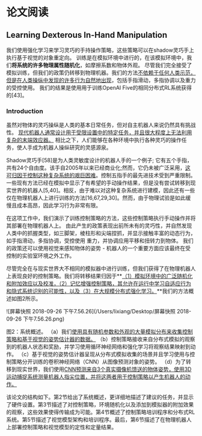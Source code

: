 # 论文阅读
## Learning Dexterous In-Hand Manipulation

我们使用强化学习来学习灵巧的手持操作策略，这些策略可以在shadow灵巧手上执行基于视觉的对象重定向。 训练是在模拟环境中进行的，在该模拟环境中，我们**将系统的许多物理属性随机化**，如摩擦系数和物体外观。 尽管我们完全接受了模拟训练，但我们的政策仍转移到物理机器。我们的方法<u>不依赖于任何人类示范，但是在人类操纵中发现的许多行为自然地出现</u>，包括手指滑动，多指协调以及重力的受控使用。 我们的结果是使用用于训练OpenAI Five的相同分布式RL系统获得的[43]。

### Introduction

虽然对物体的灵巧操纵是人类的基本日常任务，但对自主机器人来说仍然具有挑战性。 <u>现代机器人通常设计用于受限设置中的特定任务，并且很大程度上无法利用复杂的末端效应器。</u> 相比之下，人们能够在各种环境中执行各种灵巧的操作任务，使人手成为机器人操纵研究的灵感源泉。

Shadow灵巧手[58]是为人类灵敏度设计的机器人手的一个例子; 它有五个手指，共有24个自由度。该手自2005年以来已经商业化;然而，它仍未被广泛采用，<u>这可归因于控制这种复杂系统的艰巨困难</u>。控制五指手的最先进技术受到严重限制。一些现有方法已经在模拟中显示了有希望的手动操作结果，但是没有尝试转移到现实世界的机器人[5,40]。相反，由于难以对这种复杂系统进行建模，因此还有一些仅在物理机器人上进行训练的方法[16,67,29,30]。然而，由于物理试验是如此缓慢且成本高昂，因此学习行为非常有限。

在这项工作中，我们演示了训练控制策略的方法，这些控制策略执行手动操作并将其部署在物理机器人上。 由此产生的政策表现出前所未有的灵巧性，并自然发现人类中的抓握类型，如三脚架，棱柱形和尖端捏抓，并显示接触丰富的动态行为，如手指滑动，多指协调，受控使用 重力，并协调应用平移和扭转力到物体。 我们的政策还可以使用视觉来感知物体的姿势 - 机器人的一个重要方面应该最终在受控制的实验室环境之外工作。

尽管完全在与现实世界大不相同的模拟器中进行训练，但我们获得了在物理机器人上表现良好的控制策略。我们将转移结果归因于**<u>（1）模拟环境中的广泛随机化和附加效应以及校准，（2）记忆增强控制策略，其允许在运行中学习自适应行为和隐式系统识别的可能性，以及（3）在大规模分布式强化学习。</u>**我们的方法概述如图2所示。

![屏幕快照 2018-09-26 下午7.56.26](/Users/lixiang/Desktop/屏幕快照 2018-09-26 下午7.56.26.png)

图2：系统概述。 （a）我们<u>使用具有随机参数和外观的大量模拟分布来收集控制策略和基于视觉的姿势估计器的数据。</u> （b）控制策略接收来自分布式模拟的观察到的机器人状态和奖励，并学习使用循环神经网络和强化学习将观察结果映射到动作。 （c）基于视觉的姿势估计器呈现从分布式模拟收集的场景并且学习使用与控制策略分开训练的卷积神经网络（CNN）从图像预测对象的姿势。 （d）为了转移到现实世界，我们使用<u>CNN预测来自3个真实摄像机馈送的物体姿势，使用3D运动捕捉系统测量机器人指尖位置，并将这两者用于控制策略以产生机器人的动作。</u>

该论文的结构如下。第2节给出了系统概述，更详细地描述了建议的任务，并显示了硬件设置。第3节描述了对控制策略，环境随机化以及添加到模拟器的附加效果的观察，这些效果使得传输成为可能。第4节概述了控制策略培训程序和分布式RL系统。第5节描述了视觉模型架构和培训程序。最后，第6节描述了在物理机器人上部署控制策略和视觉模型的定性和定量结果。